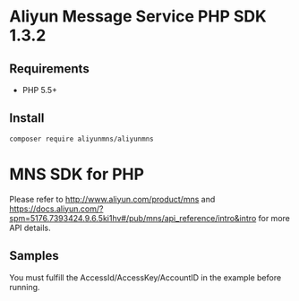 # Aliyun Message Service PHP SDK 1.3.2
## Requirements
- PHP 5.5+
## Install
```
composer require aliyunmns/aliyunmns
```
# MNS SDK for PHP
Please refer to http://www.aliyun.com/product/mns and  https://docs.aliyun.com/?spm=5176.7393424.9.6.5ki1hv#/pub/mns/api_reference/intro&intro for more API details.    
## Samples
You must fulfill the AccessId/AccessKey/AccountID in the example before running.   